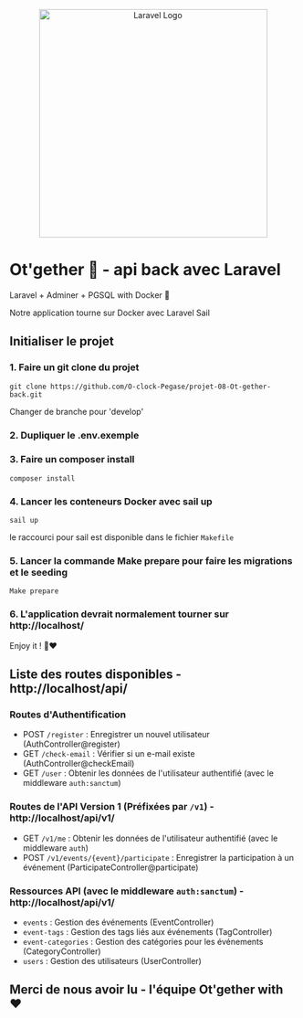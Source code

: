<p align="center"><a href="https://laravel.com" target="_blank"><img src="https://raw.githubusercontent.com/laravel/art/master/logo-lockup/5%20SVG/2%20CMYK/1%20Full%20Color/laravel-logolockup-cmyk-red.svg" width="400" alt="Laravel Logo"></a></p>

# Ot'gether 🎎 - api back avec Laravel

Laravel + Adminer + PGSQL with Docker 🐳

Notre application tourne sur Docker avec Laravel Sail

## Initialiser le projet

### 1. Faire un git clone du projet

```
git clone https://github.com/O-clock-Pegase/projet-08-Ot-gether-back.git
```

Changer de branche pour 'develop'

### 2. Dupliquer le .env.exemple

### 3. Faire un composer install

```
composer install
```

### 4. Lancer les conteneurs Docker avec sail up

```
sail up
```

le raccourci pour sail est disponible dans le fichier `Makefile`

### 5. Lancer la commande Make prepare pour faire les migrations et le seeding

```
Make prepare
```

### 6. L'application devrait normalement tourner sur http://localhost/

Enjoy it ! 🙏❤️

## Liste des routes disponibles - http://localhost/api/

### Routes d'Authentification

-   POST `/register` : Enregistrer un nouvel utilisateur (AuthController@register)
-   GET `/check-email` : Vérifier si un e-mail existe (AuthController@checkEmail)
-   GET `/user` : Obtenir les données de l'utilisateur authentifié (avec le middleware `auth:sanctum`)

### Routes de l'API Version 1 (Préfixées par `/v1`) - http://localhost/api/v1/

-   GET `/v1/me` : Obtenir les données de l'utilisateur authentifié (avec le middleware `auth`)
-   POST `/v1/events/{event}/participate` : Enregistrer la participation à un événement (ParticipateController@participate)

### Ressources API (avec le middleware `auth:sanctum`) - http://localhost/api/v1/

-   `events` : Gestion des événements (EventController)
-   `event-tags` : Gestion des tags liés aux événements (TagController)
-   `event-categories` : Gestion des catégories pour les événements (CategoryController)
-   `users` : Gestion des utilisateurs (UserController)

## Merci de nous avoir lu - l'équipe Ot'gether with ❤️
